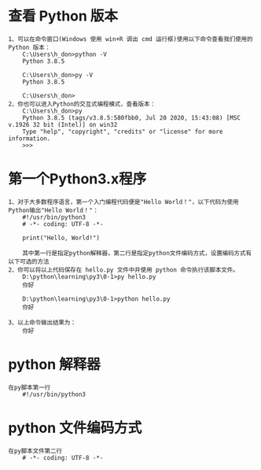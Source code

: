 # 查看 Python 版本
    1、可以在命令窗口(Windows 使用 win+R 调出 cmd 运行框)使用以下命令查看我们使用的 Python 版本：
        C:\Users\h_don>python -V
        Python 3.8.5
        
        C:\Users\h_don>py -V
        Python 3.8.5
        
        C:\Users\h_don>
    2、你也可以进入Python的交互式编程模式，查看版本：
        C:\Users\h_don>py
        Python 3.8.5 (tags/v3.8.5:580fbb0, Jul 20 2020, 15:43:08) [MSC v.1926 32 bit (Intel)] on win32
        Type "help", "copyright", "credits" or "license" for more information.
        >>>
# 第一个Python3.x程序
    1、对于大多数程序语言，第一个入门编程代码便是"Hello World！"，以下代码为使用Python输出"Hello World！"：
        #!/usr/bin/python3
        # -*- coding: UTF-8 -*-
    
        print("Hello, World!")
        
        其中第一行是指定python解释器，第二行是指定python文件编码方式，设置编码方式有以下可选的方法
    2、你可以将以上代码保存在 hello.py 文件中并使用 python 命令执行该脚本文件。
        D:\python\learning\py3\0-1>py hello.py
        你好
        
        D:\python\learning\py3\0-1>python hello.py
        你好

    3、以上命令输出结果为：
        你好
# python 解释器
    在py脚本第一行
        #!/usr/bin/python3
# python 文件编码方式
    在py脚本文件第二行
        # -*- coding: UTF-8 -*-